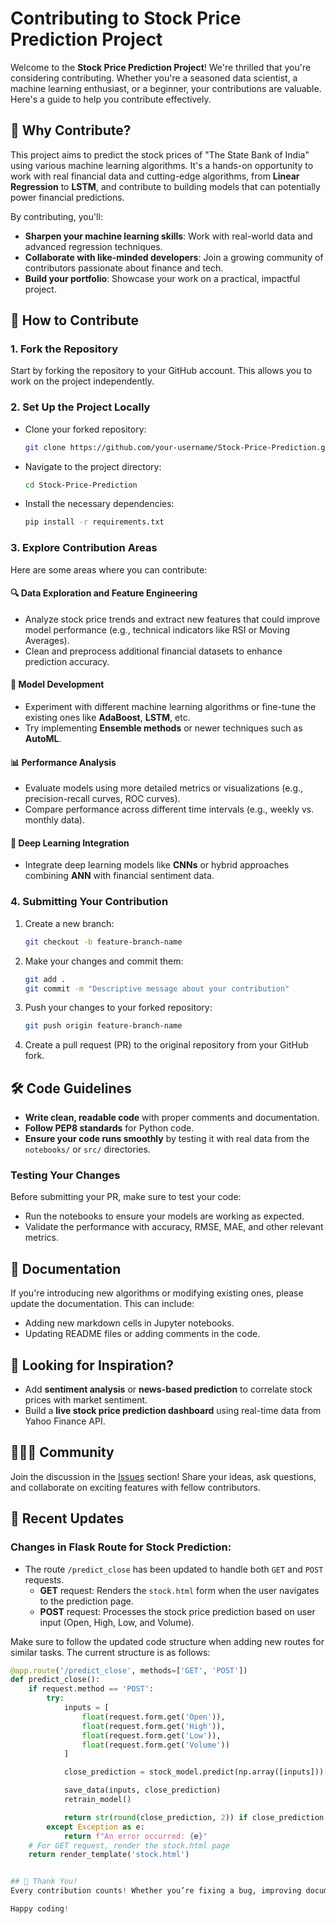 

# Contributing to Stock Price Prediction Project

Welcome to the **Stock Price Prediction Project**! We're thrilled that you're considering contributing. Whether you're a seasoned data scientist, a machine learning enthusiast, or a beginner, your contributions are valuable. Here's a guide to help you contribute effectively.

## 🚀 Why Contribute?
This project aims to predict the stock prices of "The State Bank of India" using various machine learning algorithms. It's a hands-on opportunity to work with real financial data and cutting-edge algorithms, from **Linear Regression** to **LSTM**, and contribute to building models that can potentially power financial predictions.

By contributing, you'll:
- **Sharpen your machine learning skills**: Work with real-world data and advanced regression techniques.
- **Collaborate with like-minded developers**: Join a growing community of contributors passionate about finance and tech.
- **Build your portfolio**: Showcase your work on a practical, impactful project.

## 📑 How to Contribute

### 1. Fork the Repository
Start by forking the repository to your GitHub account. This allows you to work on the project independently.

### 2. Set Up the Project Locally
- Clone your forked repository:
  ```bash
  git clone https://github.com/your-username/Stock-Price-Prediction.git
  ```
- Navigate to the project directory:
  ```bash
  cd Stock-Price-Prediction
  ```
- Install the necessary dependencies:
  ```bash
  pip install -r requirements.txt
  ```

### 3. Explore Contribution Areas
Here are some areas where you can contribute:

#### 🔍 **Data Exploration and Feature Engineering**
- Analyze stock price trends and extract new features that could improve model performance (e.g., technical indicators like RSI or Moving Averages).
- Clean and preprocess additional financial datasets to enhance prediction accuracy.

#### 🤖 **Model Development**
- Experiment with different machine learning algorithms or fine-tune the existing ones like **AdaBoost**, **LSTM**, etc.
- Try implementing **Ensemble methods** or newer techniques such as **AutoML**.

#### 📊 **Performance Analysis**
- Evaluate models using more detailed metrics or visualizations (e.g., precision-recall curves, ROC curves).
- Compare performance across different time intervals (e.g., weekly vs. monthly data).

#### 🧠 **Deep Learning Integration**
- Integrate deep learning models like **CNNs** or hybrid approaches combining **ANN** with financial sentiment data.

### 4. Submitting Your Contribution
1. Create a new branch:
   ```bash
   git checkout -b feature-branch-name
   ```
2. Make your changes and commit them:
   ```bash
   git add .
   git commit -m "Descriptive message about your contribution"
   ```
3. Push your changes to your forked repository:
   ```bash
   git push origin feature-branch-name
   ```
4. Create a pull request (PR) to the original repository from your GitHub fork.

## 🛠️ Code Guidelines
- **Write clean, readable code** with proper comments and documentation.
- **Follow PEP8 standards** for Python code.
- **Ensure your code runs smoothly** by testing it with real data from the `notebooks/` or `src/` directories.

### Testing Your Changes
Before submitting your PR, make sure to test your code:
- Run the notebooks to ensure your models are working as expected.
- Validate the performance with accuracy, RMSE, MAE, and other relevant metrics.
  
## 📝 Documentation
If you're introducing new algorithms or modifying existing ones, please update the documentation. This can include:
- Adding new markdown cells in Jupyter notebooks.
- Updating README files or adding comments in the code.

## 🌟 Looking for Inspiration?
- Add **sentiment analysis** or **news-based prediction** to correlate stock prices with market sentiment.
- Build a **live stock price prediction dashboard** using real-time data from Yahoo Finance API.

## 🧑‍🤝‍🧑 Community
Join the discussion in the [Issues](https://github.com/your-repo/issues) section! Share your ideas, ask questions, and collaborate on exciting features with fellow contributors.

## 🔄 Recent Updates

### Changes in Flask Route for Stock Prediction:
- The route `/predict_close` has been updated to handle both `GET` and `POST` requests.
  - **GET** request: Renders the `stock.html` form when the user navigates to the prediction page.
  - **POST** request: Processes the stock price prediction based on user input (Open, High, Low, and Volume).
  
Make sure to follow the updated code structure when adding new routes for similar tasks. The current structure is as follows:

```python
@app.route('/predict_close', methods=['GET', 'POST'])
def predict_close():
    if request.method == 'POST':
        try:
            inputs = [
                float(request.form.get('Open')),
                float(request.form.get('High')),
                float(request.form.get('Low')),
                float(request.form.get('Volume'))
            ]

            close_prediction = stock_model.predict(np.array([inputs]))[0] if stock_model else None

            save_data(inputs, close_prediction)
            retrain_model()

            return str(round(close_prediction, 2)) if close_prediction is not None else "Error: Stock model not loaded."
        except Exception as e:
            return f"An error occurred: {e}"
    # For GET request, render the stock.html page
    return render_template('stock.html')


## 🎉 Thank You!
Every contribution counts! Whether you’re fixing a bug, improving documentation, or building a new feature, we appreciate your efforts to make this project better.

Happy coding!
